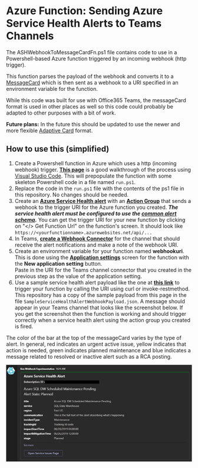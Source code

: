 # Azure Function: Sending Azure Service Health Alerts to Teams Channels

The ASHWebhookToMessageCardFn.ps1 file contains code to use in a Powershell-based Azure function triggered by an incoming webhook (http trigger).  

This function parses the payload of the webhook and converts it to a [MessageCard](https://docs.microsoft.com/en-us/outlook/actionable-messages/message-card-reference)  which is then sent as a webhook to a URI specified in an environment variable for the function.

While this code was built for use with Office365 Teams, the messageCard format is used in other places as well so this code could probably be adapted to other purposes with a bit of work.

**Future plans:**  In the future this should be updated to use the newer and more flexible [Adaptive Card](https://docs.microsoft.com/en-us/outlook/actionable-messages/adaptive-card) format.

## How to use this (simplified)

1. Create a Powershell function in Azure which uses a http (incoming webhook) trigger.  **[This page](https://docs.microsoft.com/en-us/azure/azure-functions/functions-create-first-function-powershell)** is a good walkthrough of the process using [Visual Studio Code](https://code.visualstudio.com/).  This will prepopulate the function with some skeleton Powershell code in a file named `run.ps1`.
2. Replace the code in the `run.ps1` file with the contents of the ps1 file in this repository.  No changes should be needed.
3. Create an **[Azure Service Health alert](https://docs.microsoft.com/en-us/azure/service-health/alerts-activity-log-service-notifications)** with an **[Action Group](https://docs.microsoft.com/en-us/azure/azure-monitor/platform/action-groups)** that sends a webhook to the trigger URI for the Azure function you created. ***The service health alert must be configured to use the [common alert schema](https://docs.microsoft.com/en-us/azure/azure-monitor/platform/alerts-common-schema).*** You can get the trigger URI for your new function by clicking on "</> Get Function Url" on the function's screen.  It should look like `https://<yourfunctionname>.azurewebsites.net/api/...`
4. In Teams, **[create a Webhook Connector](https://docs.microsoft.com/en-us/microsoftteams/platform/concepts/connectors/connectors-using#setting-up-a-custom-incoming-webhook)** for the channel that should receive the alert notifications and make a note of the webhook URI.
5. Create an environment variable for your function named **webhookuri**.  This is done using the **[Application settings](https://docs.microsoft.com/en-us/azure/azure-functions/functions-how-to-use-azure-function-app-settings#settings)** screen for the function with the **New application setting** button.  
Paste in the URI for the Teams channel connector that you created in the previous step as the value of the application setting.
6. Use a sample service health alert payload like the one at **[this link](https://docs.microsoft.com/en-us/azure/azure-monitor/platform/activity-log-alerts-webhook#servicehealth)** to trigger your function by calling the URI using curl or invoke-restmethod.  This repository has a copy of the sample payload from this page in the file `SampleServiceHealthAlertWebhookPayload.json`.  A message should appear in your Teams channel that looks like the screenshot below.  If you get the screenshot then the function is working and should trigger correctly when a service health alert using the action group you created is fired.

The color of the bar at the top of the messageCard varies by the type of alert.  In general, red indicates an urgent active issue, yellow indicates that action is needed, green indicates planned maintenance and blue indicates a message related to resolved or inactive alert such as a RCA posting.

![MessageCard Screenshot](https://github.com/KenHoover/AzureSHStuff/blob/master/SampleHealthAlertCard.PNG?raw=true "Sample MessageCard Output")


